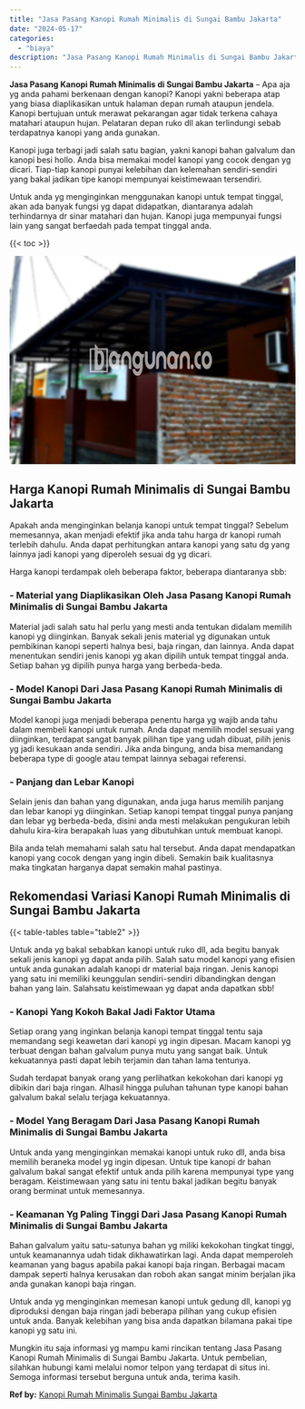 ```yaml
---
title: "Jasa Pasang Kanopi Rumah Minimalis di Sungai Bambu Jakarta"
date: "2024-05-17"
categories: 
  - "biaya"
description: "Jasa Pasang Kanopi Rumah Minimalis di Sungai Bambu Jakarta. Mungkin itu saja informasi yg mampu kami rincikan tentang Jasa Pasang Kanopi Rumah Minimalis di S..."
---
```


**Jasa Pasang Kanopi Rumah Minimalis di Sungai Bambu Jakarta** – Apa aja yg anda pahami berkenaan dengan kanopi? Kanopi yakni beberapa atap yang biasa diaplikasikan untuk halaman depan rumah ataupun jendela. Kanopi bertujuan untuk merawat pekarangan agar tidak terkena cahaya matahari ataupun hujan. Pelataran depan ruko dll akan terlindungi sebab terdapatnya kanopi yang anda gunakan.

Kanopi juga terbagi jadi salah satu bagian, yakni kanopi bahan galvalum dan kanopi besi hollo. Anda bisa memakai model kanopi yang cocok dengan yg dicari. Tiap-tiap kanopi punyai kelebihan dan kelemahan sendiri-sendiri yang bakal jadikan tipe kanopi mempunyai keistimewaan tersendiri.

Untuk anda yg menginginkan menggunakan kanopi untuk tempat tinggal, akan ada banyak fungsi yg dapat didapatkan, diantaranya adalah terhindarnya dr sinar matahari dan hujan. Kanopi juga mempunyai fungsi lain yang sangat berfaedah pada tempat tinggal anda.

{{< toc >}}

![Jasa Pasang Kanopi Rumah Minimalis di Sungai Bambu Jakarta](/images/harga-kanopi-minimalis-63.png)

## Harga Kanopi Rumah Minimalis di Sungai Bambu Jakarta

Apakah anda menginginkan belanja kanopi untuk tempat tinggal? Sebelum memesannya, akan menjadi efektif jika anda tahu harga dr kanopi rumah terlebih dahulu. Anda dapat perhitungkan antara kanopi yang satu dg yang lainnya jadi kanopi yang diperoleh sesuai dg yg dicari.

Harga kanopi terdampak oleh beberapa faktor, beberapa diantaranya sbb:

### \- Material yang Diaplikasikan Oleh Jasa Pasang Kanopi Rumah Minimalis di Sungai Bambu Jakarta

Material jadi salah satu hal perlu yang mesti anda tentukan didalam memilih kanopi yg diinginkan. Banyak sekali jenis material yg digunakan untuk pembikinan kanopi seperti halnya besi, baja ringan, dan lainnya. Anda dapat menentukan sendiri jenis kanopi yg akan dipilih untuk tempat tinggal anda. Setiap bahan yg dipilih punya harga yang berbeda-beda.

### \- Model Kanopi Dari Jasa Pasang Kanopi Rumah Minimalis di Sungai Bambu Jakarta

Model kanopi juga menjadi beberapa penentu harga yg wajib anda tahu dalam membeli kanopi untuk rumah. Anda dapat memilih model sesuai yang diinginkan, terdapat sangat banyak pilihan tipe yang udah dibuat, pilih jenis yg jadi kesukaan anda sendiri. Jika anda bingung, anda bisa memandang beberapa type di google atau tempat lainnya sebagai referensi.

### \- Panjang dan Lebar Kanopi

Selain jenis dan bahan yang digunakan, anda juga harus memilih panjang dan lebar kanopi yg diinginkan. Setiap kanopi tempat tinggal punya panjang dan lebar yg berbeda-beda, disini anda mesti melakukan pengukuran lebih dahulu kira-kira berapakah luas yang dibutuhkan untuk membuat kanopi.

Bila anda telah memahami salah satu hal tersebut. Anda dapat mendapatkan kanopi yang cocok dengan yang ingin dibeli. Semakin baik kualitasnya maka tingkatan harganya dapat semakin mahal pastinya.

## Rekomendasi Variasi Kanopi Rumah Minimalis di Sungai Bambu Jakarta

{{< table-tables table="table2" >}}

Untuk anda yg bakal sebabkan kanopi untuk ruko dll, ada begitu banyak sekali jenis kanopi yg dapat anda pilih. Salah satu model kanopi yang efisien untuk anda gunakan adalah kanopi dr material baja ringan. Jenis kanopi yang satu ini memiliki keunggulan sendiri-sendiri dibandingkan dengan bahan yang lain. Salahsatu keistimewaan yg dapat anda dapatkan sbb!

### \- Kanopi Yang Kokoh Bakal Jadi Faktor Utama

Setiap orang yang inginkan belanja kanopi tempat tinggal tentu saja memandang segi keawetan dari kanopi yg ingin dipesan. Macam kanopi yg terbuat dengan bahan galvalum punya mutu yang sangat baik. Untuk kekuatannya pasti dapat lebih terjamin dan tahan lama tentunya.

Sudah terdapat banyak orang yang perlihatkan kekokohan dari kanopi yg dibikin dari baja ringan. Alhasil hingga puluhan tahunan type kanopi bahan galvalum bakal selalu terjaga kekuatannya.

### \- Model Yang Beragam Dari Jasa Pasang Kanopi Rumah Minimalis di Sungai Bambu Jakarta

Untuk anda yang menginginkan memakai kanopi untuk ruko dll, anda bisa memilih beraneka model yg ingin dipesan. Untuk tipe kanopi dr bahan galvalum bakal sangat efektif untuk anda pilih karena mempunyai type yang beragam. Keistimewaan yang satu ini tentu bakal jadikan begitu banyak orang berminat untuk memesannya.

### \- Keamanan Yg Paling Tinggi Dari Jasa Pasang Kanopi Rumah Minimalis di Sungai Bambu Jakarta

Bahan galvalum yaitu satu-satunya bahan yg miliki kekokohan tingkat tinggi, untuk keamanannya udah tidak dikhawatirkan lagi. Anda dapat memperoleh keamanan yang bagus apabila pakai kanopi baja ringan. Berbagai macam dampak seperti halnya kerusakan dan roboh akan sangat minim berjalan jika anda gunakan kanopi baja ringan.

Untuk anda yg menginginkan memesan kanopi untuk gedung dll, kanopi yg diproduksi dengan baja ringan jadi beberapa pilihan yang cukup efisien untuk anda. Banyak kelebihan yang bisa anda dapatkan bilamana pakai tipe kanopi yg satu ini.

Mungkin itu saja informasi yg mampu kami rincikan tentang Jasa Pasang Kanopi Rumah Minimalis di Sungai Bambu Jakarta. Untuk pembelian, silahkan hubungi kami melalui nomor telpon yang terdapat di situs ini. Semoga informasi tersebut berguna untuk anda, terima kasih.

**Ref by:**  [Kanopi Rumah Minimalis Sungai Bambu Jakarta](https://id.wikipedia.org/wiki/Kanopi)
